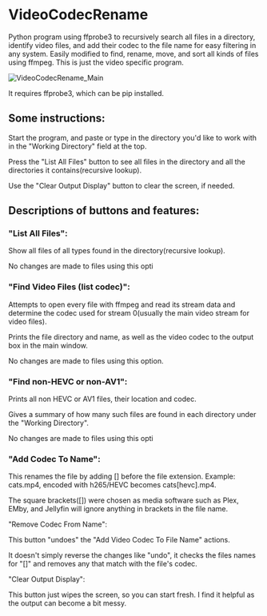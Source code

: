 # VideoCodecRename
Python program using ffprobe3 to recursively search all files in a directory, identify video files, and add their codec to the file name for easy filtering in any system. Easily modified to find, rename, move, and sort all kinds of files using ffmpeg. This is just the video specific program.

![VideoCodecRename_Main](https://github.com/user-attachments/assets/cbfbc240-d185-44e0-b82e-7a34cda73a3d)

It requires ffprobe3, which can be pip installed. 

## Some instructions:

Start the program, and paste or type in the directory you'd like to work with in the "Working Directory" field at the top. 

Press the "List All Files" button to see all files in the directory and all the directories it contains(recursive lookup). 

Use the "Clear Output Display" button to clear the screen, if needed. 

## Descriptions of buttons and features:

### "List All Files":

Show all files of all types found in the directory(recursive lookup).

No changes are made to files using this opti

### "Find Video Files (list codec)": 

Attempts to open every file with ffmpeg and read its stream data and determine the codec used for stream 0(usually the main video stream for video files). 

Prints the file directory and name, as well as the video codec to the output box in the main window.

No changes are made to files using this option.

### "Find non-HEVC or non-AV1": 

Prints all non HEVC or AV1 files, their location and codec.

Gives a summary of how many such files are found in each directory under the "Working Directory".

No changes are made to files using this opti

### "Add Codec To Name":
  
This renames the file by adding [<codec>] before the file extension. Example: cats.mp4, encoded with h265/HEVC becomes cats[hevc].mp4. 

The square brackets([]) were chosen as media software such as Plex, EMby, and Jellyfin will ignore anything in brackets in the file name. 

"Remove Codec From Name":
  
This button "undoes" the "Add Video Codec To File Name" actions. 

It doesn't simply reverse the changes like "undo", it checks the files names for "[<codec>]" and removes any that match with the file's codec.

"Clear Output Display":
  
This button just wipes the screen, so you can start fresh. I find it helpful as the output can become a bit messy.
